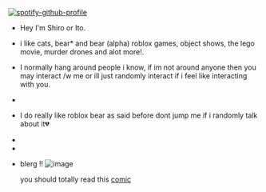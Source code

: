 [![spotify-github-profile](https://spotify-github-profile.kittinanx.com/api/view?uid=31ofyqlkho6h6uzxsh4ac4uafm5a&cover_image=true&theme=default&show_offline=false&background_color=e9e07c&interchange=false&bar_color=38f088)](https://github.com/kittinan/spotify-github-profile)



-  Hey I'm Shiro or Ito. 
  
- i like cats, bear* and bear (alpha) roblox games, object shows, the lego movie, murder drones and alot more!.
- I normally hang around people i know, if im not around anyone then you may interact /w me or ill just randomly interact if i feel like interacting with you.
- 
- I do really like roblox bear as said before dont jump me if i randomly talk about it💔
- 
- 
- blerg
  !!
  ![image](https://media1.tenor.com/m/ti5s1_w7eb4AAAAC/shiro-ito.gif)

  you should totally read this [comic ](https://www.webtoons.com/en/canvas/starving-for-attention/list?title_no=928708)

